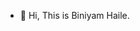 - 👋 Hi, This is Biniyam Haile.
  

<!---
biniyamhaileb/biniyamhaileb is a ✨ special ✨ repository because its `README.md` (this file) appears on your GitHub profile.
You can click the Preview link to take a look at your changes.
--->

